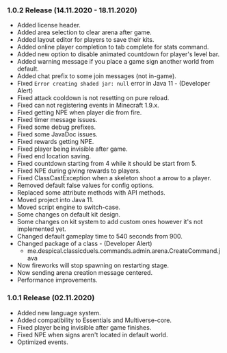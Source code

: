 ### 1.0.2 Release (14.11.2020 - 18.11.2020)
* Added license header.
* Added area selection to clear arena after game.
* Added layout editor for players to save their kits.
* Added online player completion to tab complete for stats command.
* Added new option to disable animated countdown for player's level bar.
* Added warning message if you place a game sign another world from default.
* Added chat prefix to some join messages (not in-game).
* Fixed `Error creating shaded jar: null` error in Java 11 - (Developer Alert)
* Fixed attack cooldown is not resetting on pure reload.
* Fixed can not registering events in Minecraft 1.9.x.
* Fixed getting NPE when player die from fire.
* Fixed timer message issues.
* Fixed some debug prefixes.
* Fixed some JavaDoc issues.
* Fixed rewards getting NPE.
* Fixed player being invisible after game.
* Fixed end location saving.
* Fixed countdown starting from 4 while it should be start from 5.
* Fixed NPE during giving rewards to players.
* Fixed ClassCastException when a skeleton shoot a arrow to a player.
* Removed default false values for config options.
* Replaced some attribute methods with API methods.
* Moved project into Java 11.
* Moved script engine to switch-case.
* Some changes on default kit design.
* Some changes on kit system to add custom ones however it's not implemented yet.
* Changed default gameplay time to 540 seconds from 900.
* Changed package of a class - (Developer Alert)
   * me.despical.classicduels.commands.admin.arena.CreateCommand.java
* Now fireworks will stop spawning on restarting stage.
* Now sending arena creation message centered.
* Performance improvements.

### 1.0.1 Release (02.11.2020)
* Added new language system.
* Added compatibility to Essentials and Multiverse-core.
* Fixed player being invisible after game finishes.
* Fixed NPE when signs aren't located in default world.
* Optimized events.
